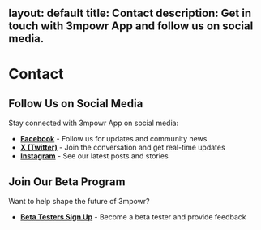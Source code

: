 layout: default
title: Contact
description: Get in touch with 3mpowr App and follow us on social media.
---

# Contact

## Follow Us on Social Media

Stay connected with 3mpowr App on social media:

- **[Facebook](https://www.facebook.com/3mpowrapp)** - Follow us for updates and community news
- **[X (Twitter)](https://x.com/3mpowrApp0816)** - Join the conversation and get real-time updates
- **[Instagram](https://www.instagram.com/3mpowrapp/)** - See our latest posts and stories

## Join Our Beta Program

Want to help shape the future of 3mpowr?

- **[Beta Testers Sign Up](https://docs.google.com/forms/d/e/1FAIpQLScY599ZYJtpRakd421ADGZumejk2WjmbVvpUknw2uHAzTNx9A/viewform?usp=header)** - Become a beta tester and provide feedback
